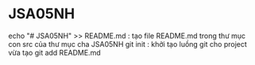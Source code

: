 # JSA05NH

echo "# JSA05NH" >> README.md : tạo file README.md trong thư mục con src của thư mục cha JSA05NH
git init : khởi tạo luồng git cho project vừa tạo
git add README.md
